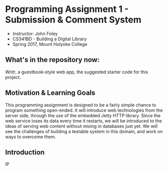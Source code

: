 # Programming Assignment 1 - Submission & Comment System

- Instructor: John Foley
- CS341BD - Building a Digital Library
- Spring 2017, Mount Holyoke College

## What's in the repository now:
*Writr*, a guestbook-style web app, the suggested starter code for this project.

## Motivation & Learning Goals

This programming assignment is designed to be a fairly simple chance to program something open-ended. It will introduce web technologies from the server side, through the use of the embedded Jetty HTTP library. Since the web service loses its data every time it restarts, we will be introduced to the ideas of serving web content without mixing in databases just yet. We will see the challenges of building a testable system in this domain, and work on ways to overcome them.

## Introduction

IP
